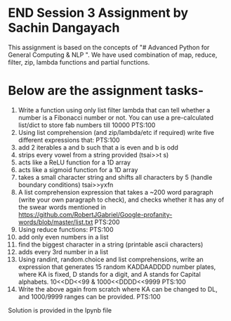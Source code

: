 # END Session 3 Assignment by Sachin Dangayach

This assignment is based on the concepts of "# Advanced Python for General Computing & NLP ". We have  used combination of map, reduce, filter, zip, lambda functions and partial functions.

# Below are the assignment tasks-

1. Write a function using only list filter lambda that can tell whether a number is a Fibonacci number or not. You can use a pre-calculated list/dict to store fab numbers till 10000 PTS:100
2. Using list comprehension (and zip/lambda/etc if required) write five different expressions that: PTS:100
  1. add 2 iterables a and b such that a is even and b is odd
  2. strips every vowel from a string provided (tsai>>t s)
  3. acts like a ReLU function for a 1D array
  4. acts like a sigmoid function for a 1D array
  5. takes a small character string and shifts all characters by 5 (handle boundary conditions) tsai>>yxfn
3.  A list comprehension expression that takes a ~200 word paragraph (write your own paragraph to check), and checks whether it has any of the swear words mentioned in https://github.com/RobertJGabriel/Google-profanity-words/blob/master/list.txt PTS:200
4. Using reduce functions: PTS:100
  1. add only even numbers in a list
  2. find the biggest character in a string (printable ascii characters)
  3. adds every 3rd number in a list
5. Using randint, random.choice and list comprehensions, write an expression that generates 15 random KADDAADDDD number plates, where KA is fixed, D stands for a digit, and A stands for Capital alphabets. 10<<DD<<99 & 1000<<DDDD<<9999 PTS:100
6. Write the above again from scratch where KA can be changed to DL, and 1000/9999 ranges can be provided.  PTS:100

Solution is provided in the Ipynb file 

